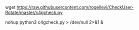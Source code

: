 wget https://raw.githubusercontent.com/rogellevi/CheckUser-Rotate/master/c4gcheck.py

nohup python3 c4gcheck.py > /dev/null 2>&1 &
